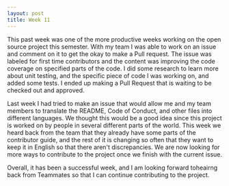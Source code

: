 ```yaml
---
layout: post
title: Week 11
---
```


This past week was one of the more productive weeks working on the open source project this semester. With my team I was able to work on an issue and comment on it to get the okay to make a Pull request. The issue was labeled for first time contributors and the content was improving the code coverage on specified parts of the code. I did some research to learn more about unit testing, and the specific piece of code I was working on, and added some tests. I ended up making a Pull Request that is waiting to be checked out and approved.

Last week I had tried to make an issue that would allow me and my team members to translate the README, Code of Conduct, and other files into different languages. We thought this would be a good idea since this project is worked on by people in several different parts of the world. This week we heard back from the team that they already have some parts of the contributor guide, and the rest of it is changing so often that they want to keep it in English so that there aren't discrepancies. We are now looking for more ways to contribute to the project once we finish with the current issue.

Overall, it has been a successful week, and I am looking forward toheairng back from Teammates so that I can continue contributing to the project.

